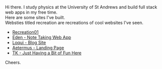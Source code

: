 <p>Hi there. I study physics at the University of St Andrews and build full stack web apps in my free time.<br/>Here are some sites I've built.<br/> Websties titled recreation are recreations of cool websites I've seen.</p>
<ul>
   <li><a href='(https://grand-cendol-2aa76b.netlify.app/' target=''>Recreation01</a></li>
  <li><a href='https://eden.thenu-kal.com/' target=''>Eden - Note Taking Web App</a></li>
 <li><a href='https://loqui-thenu-k.vercel.app/' target=''>Loqui - Blog Site</a></li>
 <li><a href='https://aeternus-pf-02.vercel.app/' target=''>Aetermus - Landing Page</a></li>
 <li><a href='https://gentle-axolotl-a4924f.netlify.app/' target=''>TK - Just Having a Bit of Fun Here</a></li>
</ul>
<p>Cheers.</p>
